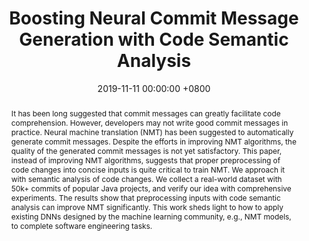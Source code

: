 ---
title:          "Boosting Neural Commit Message Generation with Code Semantic Analysis"
date:           2019-11-11 00:00:00 +0800
selected:       true
pub:            >-
                The 34th IEEE/ACM International Conference on Automated Software Engineering, San Diego, CA, USA, Nov. 11-15, 2019.
pub_pre:        >-
                <span class="badge badge-pill badge-custom badge-success">ASE'19</span> 
pub_last:       '🏆 <span style="color:red"><b>Won the Second Place in SRC</b></span>'
abstract: >-
  It has been long suggested that commit messages can greatly facilitate code comprehension. However, developers may not write good commit messages in practice. Neural machine translation (NMT) has been suggested to automatically generate commit messages. Despite the efforts in improving NMT algorithms, the quality of the generated commit messages is not yet satisfactory. This paper, instead of improving NMT algorithms, suggests that proper preprocessing of code changes into concise inputs is quite critical to train NMT. We approach it with semantic analysis of code changes. We collect a real-world dataset with 50k+ commits of popular Java projects, and verify our idea with comprehensive experiments. The results show that preprocessing inputs with code semantic analysis can improve NMT significantly. This work sheds light to how to apply existing DNNs designed by the machine learning community, e.g., NMT models, to complete software engineering tasks.
# cover:          
authors:
  - Shuyao Jiang
links:
  Paper: https://shuyaojiang.github.io/files/ASE19/ASE19_SRC.pdf
  Poster: https://shuyaojiang.github.io/files/ASE19/ASE19_SRC_Poster.pdf
  Slides: https://shuyaojiang.github.io/files/ASE19/ASE19_SRC_Slides.pdf
  DOI: https://doi.org/10.1109/ASE.2019.00162
  BibTex: https://shuyaojiang.github.io/files/ASE19/ASE19_bibtex.txt
---